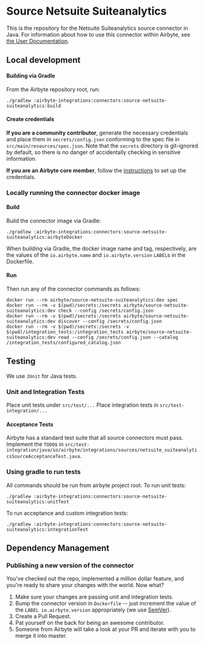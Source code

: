 # Source Netsuite Suiteanalytics

This is the repository for the Netsuite Suiteanalytics source connector in Java.
For information about how to use this connector within Airbyte, see [the User Documentation](https://docs.airbyte.io/integrations/sources/netsuite-suiteanalytics).

## Local development

#### Building via Gradle
From the Airbyte repository root, run:
```
./gradlew :airbyte-integrations:connectors:source-netsuite-suiteanalytics:build
```

#### Create credentials
**If you are a community contributor**, generate the necessary credentials and place them in `secrets/config.json` conforming to the spec file in `src/main/resources/spec.json`.
Note that the `secrets` directory is git-ignored by default, so there is no danger of accidentally checking in sensitive information.

**If you are an Airbyte core member**, follow the [instructions](https://docs.airbyte.io/connector-development#using-credentials-in-ci) to set up the credentials.

### Locally running the connector docker image

#### Build
Build the connector image via Gradle:
```
./gradlew :airbyte-integrations:connectors:source-netsuite-suiteanalytics:airbyteDocker
```
When building via Gradle, the docker image name and tag, respectively, are the values of the `io.airbyte.name` and `io.airbyte.version` `LABEL`s in
the Dockerfile.

#### Run
Then run any of the connector commands as follows:
```
docker run --rm airbyte/source-netsuite-suiteanalytics:dev spec
docker run --rm -v $(pwd)/secrets:/secrets airbyte/source-netsuite-suiteanalytics:dev check --config /secrets/config.json
docker run --rm -v $(pwd)/secrets:/secrets airbyte/source-netsuite-suiteanalytics:dev discover --config /secrets/config.json
docker run --rm -v $(pwd)/secrets:/secrets -v $(pwd)/integration_tests:/integration_tests airbyte/source-netsuite-suiteanalytics:dev read --config /secrets/config.json --catalog /integration_tests/configured_catalog.json
```

## Testing
We use `JUnit` for Java tests.

### Unit and Integration Tests
Place unit tests under `src/test/...`
Place integration tests in `src/test-integration/...` 

#### Acceptance Tests
Airbyte has a standard test suite that all source connectors must pass. Implement the `TODO`s in
`src/test-integration/java/io/airbyte/integrations/sources/netsuite_suiteanalyticsSourceAcceptanceTest.java`.

### Using gradle to run tests
All commands should be run from airbyte project root.
To run unit tests:
```
./gradlew :airbyte-integrations:connectors:source-netsuite-suiteanalytics:unitTest
```
To run acceptance and custom integration tests:
```
./gradlew :airbyte-integrations:connectors:source-netsuite-suiteanalytics:integrationTest
```

## Dependency Management

### Publishing a new version of the connector
You've checked out the repo, implemented a million dollar feature, and you're ready to share your changes with the world. Now what?
1. Make sure your changes are passing unit and integration tests.
1. Bump the connector version in `Dockerfile` -- just increment the value of the `LABEL io.airbyte.version` appropriately (we use [SemVer](https://semver.org/)).
1. Create a Pull Request.
1. Pat yourself on the back for being an awesome contributor.
1. Someone from Airbyte will take a look at your PR and iterate with you to merge it into master.
